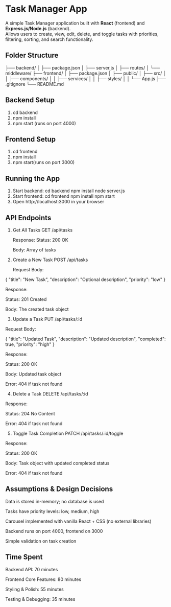 # Task Manager App

A simple Task Manager application built with **React** (frontend) and **Express.js/Node.js** (backend).  
Allows users to create, view, edit, delete, and toggle tasks with priorities, filtering, sorting, and search functionality.

## Folder Structure
├── backend/
│ ├── package.json
│ ├── server.js
│ ├── routes/
│ └── middleware/
├── frontend/
│ ├── package.json
│ ├── public/
│ ├── src/
│ │ ├── components/
│ │ ├── services/
│ │ ├── styles/
│ │ └── App.js
├── .gitignore
└── README.md

## Backend Setup
1. cd backend
2. npm install
3. npm start (runs on port 4000)

## Frontend Setup
1. cd frontend
2. npm install
3. npm start(runs on port 3000)

## Running the App
1. Start backend:
   cd backend
   npm install
   node server.js
2. Start frontend:
   cd frontend
   npm install
   npm start
3. Open http://localhost:3000 in your browser

## API Endpoints
1. Get All Tasks
   GET /api/tasks

    Response:
    Status: 200 OK

    Body: Array of tasks

2. Create a New Task
   POST /api/tasks


   Request Body:

{
  "title": "New Task",
  "description": "Optional description",
  "priority": "low"
}


Response:

Status: 201 Created

Body: The created task object

3. Update a Task
PUT /api/tasks/:id


Request Body:

{
  "title": "Updated Task",
  "description": "Updated description",
  "completed": true,
  "priority": "high"
}


Response:

Status: 200 OK

Body: Updated task object

Error: 404 if task not found

4. Delete a Task
DELETE /api/tasks/:id


Response:

Status: 204 No Content

Error: 404 if task not found

5. Toggle Task Completion
PATCH /api/tasks/:id/toggle


Response:

Status: 200 OK

Body: Task object with updated completed status

Error: 404 if task not found

## Assumptions & Design Decisions
Data is stored in-memory; no database is used

Tasks have priority levels: low, medium, high

Carousel implemented with vanilla React + CSS (no external libraries)

Backend runs on port 4000, frontend on 3000

Simple validation on task creation

## Time Spent
Backend API: 70 minutes

Frontend Core Features: 80 minutes

Styling & Polish: 55 minutes

Testing & Debugging: 35 minutes


